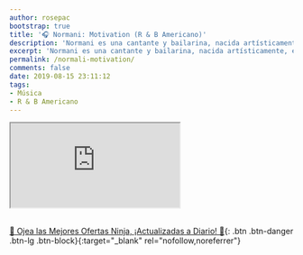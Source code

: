 ```yaml
---
author: rosepac
bootstrap: true
title: '🎧 Normani: Motivation (R & B Americano)'
description: 'Normani es una cantante y bailarina, nacida artísticamente, en el año 2012 tras su aparición en el show de televisión estadounidense Factor X.'
excerpt: 'Normani es una cantante y bailarina, nacida artísticamente, en el año 2012 tras su aparición en el show de televisión estadounidense Factor X.'
permalink: /normali-motivation/
comments: false
date: 2019-08-15 23:11:12
tags:
- Música
- R & B Americano
---
```


<div class="embed-responsive embed-responsive-16by9">
  <iframe class="embed-responsive-item" src="https://www.youtube-nocookie.com/embed/FKXSh14svlQ?rel=0" allowfullscreen></iframe>
</div><br/>


[🎁 Ojea las Mejores Ofertas Ninja, ¡Actualizadas a Diario! 🛒](https://www.amazon.es/shop/cibercursos "Los Mejores Chollos de Amazon, Ofertas Flash, Black Monday y Amazon Prime Day"){: .btn .btn-danger .btn-lg .btn-block}{:target="_blank" rel="nofollow,noreferrer"}